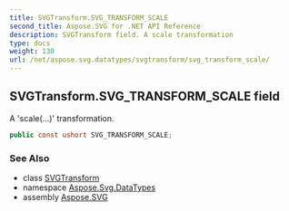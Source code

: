 ```yaml
---
title: SVGTransform.SVG_TRANSFORM_SCALE
second_title: Aspose.SVG for .NET API Reference
description: SVGTransform field. A scale transformation
type: docs
weight: 130
url: /net/aspose.svg.datatypes/svgtransform/svg_transform_scale/
---
```

## SVGTransform.SVG_TRANSFORM_SCALE field

A 'scale(…)' transformation.

```csharp
public const ushort SVG_TRANSFORM_SCALE;
```

### See Also

* class [SVGTransform](../)
* namespace [Aspose.Svg.DataTypes](../../svgtransform/)
* assembly [Aspose.SVG](../../../)
